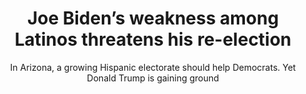 ---
title: Joe Biden’s weakness among Latinos threatens his re-election
subtitle: In Arizona, a growing Hispanic electorate should help Democrats. Yet Donald Trump is gaining ground
authorName: The Economist
coverImageURL:  
coverImageDescription:  
hashTag: United States
publishDate: Mar 18th 2024
---